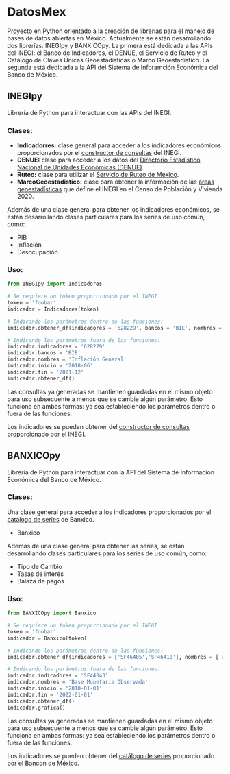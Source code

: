  # DatosMex
Proyecto en Python orientado a la creación de librerías para el manejo de bases de datos abiertas en México.
Actualmente se están desarrollando dos librerías: INEGIpy y BANXICOpy. La primera está dedicada a las APIs del INEGI: el Banco de Indicadores, el DENUE, el Servicio de Ruteo y el Catálogo de Claves Únicas Geoestadísticas o Marco Geoestadístico. La segunda está dedicada a la API del Sistema de Inforamción Económica del Banco de México. 

## INEGIpy
Librería de Python para interactuar con las APIs del INEGI.

### Clases:

* **Indicadorres:** clase general para acceder a los indicadores económicos proporcionados por el [constructor de consultas](https://www.inegi.org.mx/servicios/api_indicadores.html) del INEGI.
* **DENUE:** clase para acceder a los datos del [Directorio Estadístico Nacional de Unidades Económicas (DENUE)](https://www.inegi.org.mx/app/mapa/denue/default.aspx).
* **Ruteo:** clase para utilizar el [Servicio de Ruteo de México](http://gaia.inegi.org.mx/mdm6/?v=bGF0OjIzLjMyMDA4LGxvbjotMTAxLjUwMDAwLHo6MSxsOmMxMTFzZXJ2aWNpb3N8dGMxMTFzZXJ2aWNpb3M=).
* **MarcoGeoestadistico:** clase para obtener la información de las [áreas geoestadísticas](https://www.inegi.org.mx/temas/mg/) que define el INEGI en el Censo de Población y Vivienda 2020.

Además de una clase general para obtener los indicadores económicos, se están desarrollando clases particulares para los series de uso común, como:

* PIB
* Inflación 
* Desocupación 

### Uso:
```python
from INEGIpy import Indicadores

# Se requiere un token proporcionado por el INEGI
token = 'foobar'
indicador = Indicadores(token) 

# Indicando los parámetros dentro de las funciones:
indicador.obtener_df(indicadores = '628229', bancos = 'BIE', nombres = 'Inflación General', inicio = '2018-06', fin = '2021-12')

# Indicando los parámetros fuera de las funciones:
indicador.indicadores = '628229'
indicador.bancos = 'BIE'
indicador.nombres = 'Inflación General'
indicador.inicio = '2018-06'
indicador.fin = '2021-12'
indicador.obtener_df()
```
Las consultas ya generadas se mantienen guardadas en el mismo objeto para uso subsecuente a menos que se cambie algún parámetro. Esto funciona en ambas formas: ya sea estableciendo los parámetros dentro o fuera de las funciones.

Los indicadores se pueden obtener del [constructor de consultas](https://www.inegi.org.mx/servicios/api_indicadores.html) proporcionado por el INEGI.

## BANXICOpy
Librería de Python para interactuar con la API del Sistema de Información Económica del Banco de México.

### Clases:
Una clase general para acceder a los indicadores proporcionados por el [catálogo de series](https://www.banxico.org.mx/SieAPIRest/service/v1/doc/catalogoSeries#) de Banxico.
* Banxico

Además de una clase general para obtener las series, se están desarrollando clases particulares para los series de uso común, como:

* Tipo de Cambio 
* Tasas de interés 
* Balaza de pagos 

### Uso:
```python
from BANXICOpy import Banxico

# Se requiere un token proporcionado por el INEGI
token = 'foobar'
indicador = Banxico(token)

# Indicando los parámetros dentro de las funciones:
indicador.obtener_df(indicadores = ['SF46405','SF46410'], nombres = ['USD','EURO'], inicio = '2020-01-01', fin = '2021-09-14')

# Indicando los parámetros fuera de las funciones:
indicador.indicadores = 'SF44043'
indicador.nombres = 'Base Monetaria Observada'
indicador.inicio = '2010-01-01'
indicador.fin = '2022-01-01'
indicador.obtener_df()
indicador.grafica()
```
Las consultas ya generadas se mantienen guardadas en el mismo objeto para uso subsecuente a menos que se cambie algún parámetro. Esto funciona en ambas formas: ya sea estableciendo los parámetros dentro o fuera de las funciones.

Los indicadores se pueden obtener del [catálogo de series](https://www.banxico.org.mx/SieAPIRest/service/v1/doc/catalogoSeries#) proporcionado por el Bancon de México.
